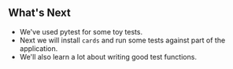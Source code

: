 ## What's Next

* We've used pytest for some toy tests. 
* Next we will install `cards` and run some tests against part of the application.
* We'll also learn a lot about writing good test functions.